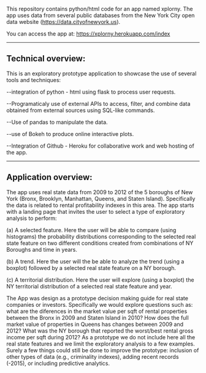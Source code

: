 This repository contains python/html code for an app named xplorny. The app uses data from several public databases from the New York City open data website (https://data.cityofnewyork.us).

You can access the app at: https://xplorny.herokuapp.com/index


----------------------------------------------------------------------
Technical overview:
------------------
This is an exploratory prototype application to showcase the use of several tools and techniques:

--integration of python - html using flask to process user requests.

--Programaticaly use of external APIs to access, filter, and combine data obtained from external sources using SQL-like commands.

--Use of pandas to manipulate the data.

--use of Bokeh to produce online interactive plots.

--Integration of Github - Heroku for collaborative work and web hosting of the app. 

---------------------------------------------------------------------------------
Application overview:  
--------------------
The app uses real state data from 2009 to 2012 of the 5 boroughs of New York (Bronx, Brooklyn, Manhattan, Queens, and Staten Island). Specifically the data is related to rental profitability indexes in this area. The app starts with a landing page that invites the user to select a type of exploratory analysis to perform:


(a) A selected feature. Here the user will be able to compare (using histograms) the probability distributions corresponding to the selected real state feature on two different conditions created from combinations of NY Boroughs and time in years. 

(b) A trend. Here the user will the be able to analyze the trend (using a boxplot) followed by a selected real state feature on a NY borough.  

(c) A territorial distribution.  Here the user will explore (using a boxplot) the NY territorial distribution of a selected real state feature and year.  


The App was design as a prototype decision making guide for real state companies or investors. Specifically we would explore questions such as: what are the diferences in the market value per sqft of rental properties between the Bronx in 2009 and Staten Island in 2010? How does the full market value of properties in Queens has changes between 2009 and 2012? What was the NY borough that reported the worst/best rental gross income per sqft during 2012?
As a prototype we do not include here all the real state features and we limit the exploratory analysis to a few examples. Surely a few things could still be done to improve the prototype: inclusion of other types of data (e.g., criminality indexes), adding recent records (-2015), or including predictive analytics.

